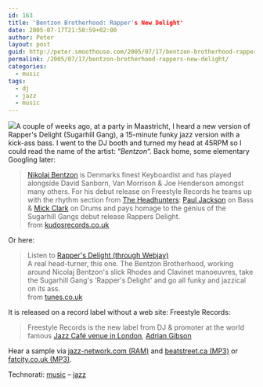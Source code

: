 ```yaml
---
id: 163
title: 'Bentzon Brotherhood: Rapper's New Delight'
date: 2005-07-17T21:50:59+02:00
author: Peter
layout: post
guid: http://peter.smoothouse.com/2005/07/17/bentzon-brotherhood-rappers-new-delight/
permalink: /2005/07/17/bentzon-brotherhood-rappers-new-delight/
categories:
  - music
tags:
  - dj
  - jazz
  - music
---
```

![](http://www.pixagogo.com/S5vpfnjbBPdPkXSYKuzuFFLps2!ZLD8IIDYGgR7mLD!rMthp27-lLZF7GRLNaUdtrpLBUAwmoETJhCiAIojnlcPJRUei4QfbMAkLjJsjqvVtRPbcTg8mW99PZhUTR2MKHkokPv95EjIpJtkkdvNG6xTbazHQDgfZYR/nikolaj_bentzon_sepia.jpg)A couple of weeks ago, at a party in Maastricht, I heard a new version of Rapper's Delight (Sugarhill Gang), a 15-minute funky jazz version with a kick-ass bass. I went to the DJ booth and turned my head at 45RPM so I could read the name of the artist: &#8220;_Bentzon_&#8220;. Back home, some elementary Googling later:

> [Nikolaj Bentzon](http://www.nikolajbentzon.com) is Denmarks finest Keyboardist and has played alongside David Sanborn, Van Morrison & Joe Henderson amongst many others. For his debut release on Freestyle Records he teams up with the rhythm section from [The Headhunters](http://www.basinstreetrecords.com/artists/headhunters.html):  [Paul Jackson](http://www.pauljackson.jp/fe/index.html) on Bass & [Mick Clark](http://www.drummerworld.com/drummers/Mike_Clark.html) on Drums and pays homage to the genius of the Sugarhill Gangs debut release Rappers Delight.  
> from [kudosrecords.co.uk](http://www.kudosrecords.co.uk/albumdetail.asp?primecatno=FSR004&quantity=N)

Or here:

> Listen to [Rapper's Delight (through Webjay)](http://webjay.org/playthispage?url=http%3A%2F%2Fwww.tunes.co.uk%2Ftunes%2Ffeatured%2F8220.html)  
> A real head-turner, this one. The Bentzon Brotherhood, working around Nicolaj Bentzon's slick Rhodes and Clavinet manoeuvres, take the Sugarhill Gang's &#8216;Rapper's Delight' and go all funky and jazzical on its ass.  
> from [tunes.co.uk](http://www.tunes.co.uk/tunes/featured/8220.html)

It is released on a record label without a web site: Freestyle Records:

> Freestyle Records is the new label from DJ & promoter at the world famous [Jazz Café venue in London](http://www.meanfiddler.com/displayPage_jazz.asp?PageID=387), [Adrian Gibson](http://www.nowtoronto.com/issues/2001-11-01/music_feature11.html)

Hear a sample via [jazz-network.com (RAM)](http://www.jazz-network.com/mic/shop/jazz/bentzonbrotherhoodwiredup.htm) and [beatstreet.ca (MP3)](http://www.beatstreet.ca/product_info.php?products_id=7681&artist=Bentzon+Brotherhood) or [fatcity.co.uk (MP3)](http://www.fatcity.co.uk/fatcity/shop/item_detail.asp?itemid=2636).

Technorati: <a rel="tag" href="http://technorati.com/tag/music">music</a> &#8211; <a rel="tag" href="http://technorati.com/tag/jazz">jazz</a>